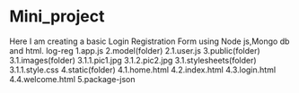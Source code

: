 # Mini_project
Here I am creating a basic Login Registration Form using Node js,Mongo db and html.
log-reg
  1.app.js
  2.model(folder)
    2.1.user.js
  3.public(folder)
    3.1.images(folder)
      3.1.1.pic1.jpg
      3.1.2.pic2.jpg
    3.1.stylesheets(folder)
      3.1.1.style.css
  4.static(folder)
    4.1.home.html
    4.2.index.html
    4.3.login.html
    4.4.welcome.html
  5.package-json
